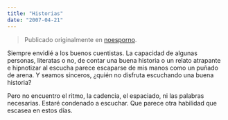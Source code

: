 ```yaml
---
title: "Historias"
date: "2007-04-21"
---
```


> Publicado originalmente en [noesporno](/noesporno).

Siempre envidié a los buenos cuentistas. La capacidad de algunas personas, literatas o no, de contar una buena historia o un relato atrapante e hipnotizar al escucha parece escaparse de mis manos como un puñado de arena. Y seamos sinceros, ¿quién no disfruta escuchando una buena historia?

Pero no encuentro el ritmo, la cadencia, el espaciado, ni las palabras necesarias. Estaré condenado a escuchar. Que parece otra habilidad que escasea en estos días.